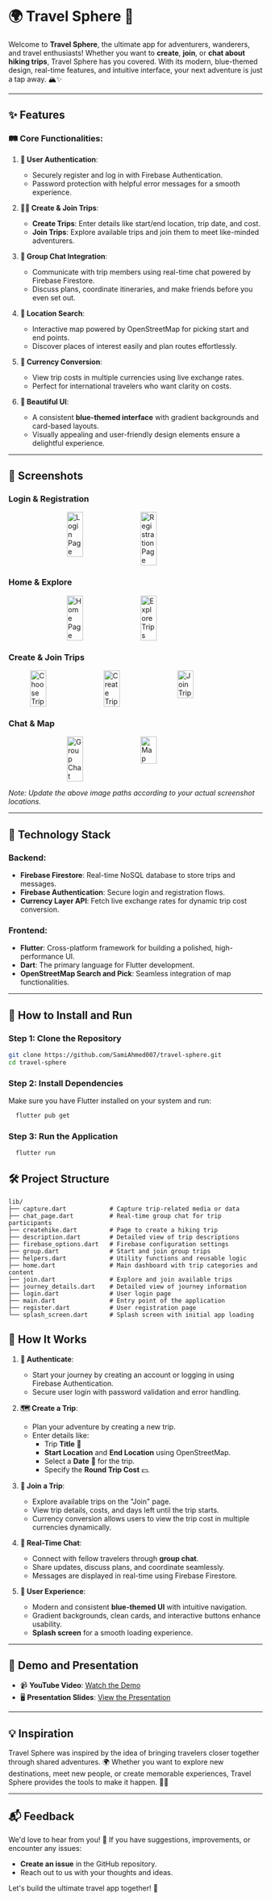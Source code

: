 # 🌍 Travel Sphere 🧳

Welcome to **Travel Sphere**, the ultimate app for adventurers, wanderers, and travel enthusiasts! Whether you want to **create**, **join**, or **chat about hiking trips**, Travel Sphere has you covered. With its modern, blue-themed design, real-time features, and intuitive interface, your next adventure is just a tap away. 🏔️✨

---

## ✨ Features

### 🛤️ Core Functionalities:
1. **👤 User Authentication**:
   - Securely register and log in with Firebase Authentication.
   - Password protection with helpful error messages for a smooth experience.

2. **🚶‍♂️ Create & Join Trips**:
   - **Create Trips**: Enter details like start/end location, trip date, and cost.
   - **Join Trips**: Explore available trips and join them to meet like-minded adventurers.

3. **💬 Group Chat Integration**:
   - Communicate with trip members using real-time chat powered by Firebase Firestore.
   - Discuss plans, coordinate itineraries, and make friends before you even set out.

4. **📍 Location Search**:
   - Interactive map powered by OpenStreetMap for picking start and end points.
   - Discover places of interest easily and plan routes effortlessly.

5. **💱 Currency Conversion**:
   - View trip costs in multiple currencies using live exchange rates.
   - Perfect for international travelers who want clarity on costs.

6. **🎨 Beautiful UI**:
   - A consistent **blue-themed interface** with gradient backgrounds and card-based layouts.
   - Visually appealing and user-friendly design elements ensure a delightful experience.

---

## 📸 Screenshots

### Login & Registration
<div style="display: flex; justify-content: center; gap: 20px; flex-wrap: wrap;">
  <img src="Screenshots/login.png" alt="Login Page" width="25%" />
  <img src="Screenshots/register.png" alt="Registration Page" width="25%" />
</div>

### Home & Explore
<div style="display: flex; justify-content: center; gap: 20px; flex-wrap: wrap;">
  <img src="Screenshots/home.png" alt="Home Page" width="25%" />
  <img src="Screenshots/home2.png" alt="Explore Trips" width="25%" />
</div>

### Create & Join Trips
<div style="display: flex; justify-content: center; gap: 20px; flex-wrap: wrap;">
  <img src="Screenshots/choose.png" alt="Choose Trip" width="25%" />
  <img src="Screenshots/createtrip.png" alt="Create Trip" width="25%" />
  <img src="Screenshots/jointrip.png" alt="Join Trip" width="25%" />
</div>

### Chat & Map
<div style="display: flex; justify-content: center; gap: 20px; flex-wrap: wrap;">
  <img src="Screenshots/chat.png" alt="Group Chat" width="25%" />
  <img src="Screenshots/map.png" alt="Map" width="25%" />
</div>


*Note: Update the above image paths according to your actual screenshot locations.*

---

## 🔧 Technology Stack

### Backend:
- **Firebase Firestore**: Real-time NoSQL database to store trips and messages.
- **Firebase Authentication**: Secure login and registration flows.
- **Currency Layer API**: Fetch live exchange rates for dynamic trip cost conversion.

### Frontend:
- **Flutter**: Cross-platform framework for building a polished, high-performance UI.
- **Dart**: The primary language for Flutter development.
- **OpenStreetMap Search and Pick**: Seamless integration of map functionalities.

---

## 🚀 How to Install and Run

### Step 1: Clone the Repository
  ```bash
  git clone https://github.com/SamiAhmed007/travel-sphere.git
  cd travel-sphere
  ```

### Step 2: Install Dependencies

Make sure you have Flutter installed on your system and run:
  ```bash
    flutter pub get
  ```

### Step 3: Run the Application
  ```bash
    flutter run
  ```

## 🛠️ Project Structure

```plaintext
lib/
├── capture.dart            # Capture trip-related media or data
├── chat_page.dart          # Real-time group chat for trip participants
├── createhike.dart         # Page to create a hiking trip
├── description.dart        # Detailed view of trip descriptions
├── firebase_options.dart   # Firebase configuration settings
├── group.dart              # Start and join group trips
├── helpers.dart            # Utility functions and reusable logic
├── home.dart               # Main dashboard with trip categories and content
├── join.dart               # Explore and join available trips
├── journey_details.dart    # Detailed view of journey information
├── login.dart              # User login page
├── main.dart               # Entry point of the application
├── register.dart           # User registration page
└── splash_screen.dart      # Splash screen with initial app loading
```
## 🌟 How It Works

1. **🚀 Authenticate**:
   - Start your journey by creating an account or logging in using Firebase Authentication.
   - Secure user login with password validation and error handling.

2. **🗺️ Create a Trip**:
   - Plan your adventure by creating a new trip.
   - Enter details like:
     - Trip **Title** 🎯
     - **Start Location** and **End Location** using OpenStreetMap.
     - Select a **Date** 📅 for the trip.
     - Specify the **Round Trip Cost** 💵.

3. **👥 Join a Trip**:
   - Explore available trips on the "Join" page.
   - View trip details, costs, and days left until the trip starts.
   - Currency conversion allows users to view the trip cost in multiple currencies dynamically.

4. **💬 Real-Time Chat**:
   - Connect with fellow travelers through **group chat**.
   - Share updates, discuss plans, and coordinate seamlessly.
   - Messages are displayed in real-time using Firebase Firestore.

5. **🎨 User Experience**:
   - Modern and consistent **blue-themed UI** with intuitive navigation.
   - Gradient backgrounds, clean cards, and interactive buttons enhance usability.
   - **Splash screen** for a smooth loading experience.

---

## 🎥 Demo and Presentation

- 📹 **YouTube Video**: [Watch the Demo](https://youtu.be/StOuMzQz6ZQ)
- 🖥️ **Presentation Slides**: [View the Presentation](https://docs.google.com/presentation/d/1E-ghhlMbQmHwFx3qanZ9WMoJ2-8jHfl3/edit?usp=sharing&ouid=102915569604651070374&rtpof=true&sd=true)

---

## 💡 Inspiration

Travel Sphere was inspired by the idea of bringing travelers closer together through shared adventures. 🌍 Whether you want to explore new destinations, meet new people, or create memorable experiences, Travel Sphere provides the tools to make it happen. 🧳✨

---

## 📬 Feedback

We'd love to hear from you! 💬 If you have suggestions, improvements, or encounter any issues:
- **Create an issue** in the GitHub repository.
- Reach out to us with your thoughts and ideas.

Let's build the ultimate travel app together! 🌟

